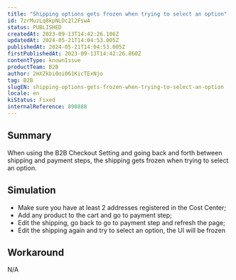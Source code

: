 ```yaml
---
title: "Shipping options gets frozen when trying to select an option"
id: 7zrMuzLq8kpNLDc2l2FswA
status: PUBLISHED
createdAt: 2023-09-13T14:42:26.106Z
updatedAt: 2024-05-21T14:04:53.005Z
publishedAt: 2024-05-21T14:04:53.005Z
firstPublishedAt: 2023-09-13T14:42:26.860Z
contentType: knownIssue
productTeam: B2B
author: 2mXZkbi0oi061KicTExNjo
tag: B2B
slugEN: shipping-options-gets-frozen-when-trying-to-select-an-option
locale: en
kiStatus: Fixed
internalReference: 898888
---
```


## Summary


When using the B2B Checkout Setting and going back and forth between shipping and payment steps, the shipping gets frozen when trying to select an option.


##

## Simulation



- Make sure you have at least 2 addresses registered in the Cost Center;
- Add any product to the cart and go to payment step;
- Edit the shipping, go back to go to payment step and refresh the page;
- Edit the shipping again and try to select an option, the UI will be frozen


##

## Workaround


N/A




